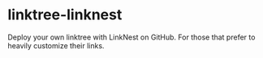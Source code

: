 # linktree-linknest
Deploy your own linktree with LinkNest on GitHub. For those that prefer to heavily customize their links.
